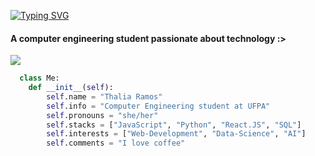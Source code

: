 [![Typing SVG](https://readme-typing-svg.demolab.com?font=Noto+Sans+MonoPause&weight=700&size=24&duration=4999&pause=1000&color=F7009F&center=true&vCenter=true&width=435&lines=Hi!+I%C2%B4m+Thalia++%F0%9F%9A%80)](https://git.io/typing-svg)

#### A computer engineering student passionate about technology :>

<img src="https://i.pinimg.com/originals/76/cd/8a/76cd8a854d7e19e247a6e2594b5a80ac.gif"/>

```python
  class Me:
    def __init__(self):
        self.name = "Thalia Ramos"
        self.info = "Computer Engineering student at UFPA"
        self.pronouns = "she/her"
        self.stacks = ["JavaScript", "Python", "React.JS", "SQL"]
        self.interests = ["Web-Development", "Data-Science", "AI"]
        self.comments = "I love coffee"
```

